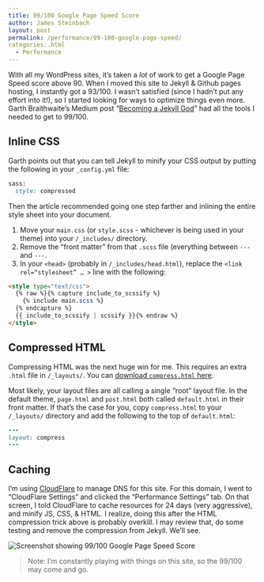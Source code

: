 ```yaml
---
title: 99/100 Google Page Speed Score
author: James Steinbach
layout: post
permalink: /performance/99-100-google-page-speed/
categories:.html
  - Performance
---
```

With all my WordPress sites, it&#8217;s taken a *lot* of work to get a Google Page Speed score above 90. When I moved this site to Jekyll & Github pages hosting, I instantly got a 93/100. I wasn&#8217;t satisfied (since I hadn&#8217;t put any effort into it!), so I started looking for ways to optimize things even more. Garth Braithwaite&#8217;s Medium post &#8220;[Becoming a Jekyll God][2]&#8221; had all the tools I needed to get to 99/100.

## Inline CSS

Garth points out that you can tell Jekyll to minify your CSS output by putting the following in your `_config.yml` file:

~~~ruby
sass:
  style: compressed
~~~

Then the article recommended going one step farther and inlining the entire style sheet into your document.

1. Move your `main.css` (or `style.scss` - whichever is being used in your theme) into your `/_includes/` directory.
2. Remove the “front matter” from that `.scss` file (everything between `---` and `---`.
3. In your `<head>` (probably in `/_includes/head.html`), replace the `<link rel=“stylesheet” … >` line with the following:

~~~html
<style type="text/css">
  {% raw %}{% capture include_to_scssify %}
    {% include main.scss %}
  {% endcapture %}
  {{ include_to_scssify | scssify }}{% endraw %}
</style>
~~~

## Compressed HTML

Compressing HTML was the next huge win for me. This requires an extra `.html` file in `/_layouts/`. You can [download `compress.html` here][1].

Most likely, your layout files are all calling a single &#8220;root&#8221; layout file. In the default theme, `page.html` and `post.html` both called `default.html` in their front matter. If that&#8217;s the case for you, copy `compress.html` to your `/_layouts/` directory and add the following to the top of `default.html`:

~~~ruby
---
layout: compress
---
~~~

## Caching

I&#8217;m using [CloudFlare](https://www.cloudflare.com "Visit cloudflare.com") to manage DNS for this site. For this domain, I went to “CloudFlare Settings” and clicked the “Performance Settings” tab. On that screen, I told CloudFlare to cache resources for 24 days (very aggressive), and minify JS, CSS, &amp; HTML. I realize, doing this after the HTML compression trick above is probably overkill. I may review that, do some testing and remove the compression from Jekyll. We&#8217;ll see.

![Screenshot showing 99/100 Google Page Speed Score](/images/99-100-google-page-speed.jpg "Google Page Speed")

> Note: I&#8217;m constantly playing with things on this site, so the 99/100 may come and go.

[1]: https://github.com/penibelst/jekyll-compress-html/releases/tag/v1.1.1 "Download compress.html"
[2]: https://medium.com/design-open/becoming-a-jekyll-god-ef722e93f771 "I am a Jekyll God"
